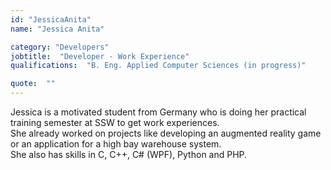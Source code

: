```yaml
---
id: "JessicaAnita"
name: "Jessica Anita"

category: "Developers"
jobtitle:  "Developer - Work Experience"
qualifications:  "B. Eng. Applied Computer Sciences (in progress)"

quote:  ""
---
```


Jessica is a motivated student from Germany who is doing her practical training semester at SSW to get work experiences.  
She already worked on projects like developing an augmented reality game or an application for a high bay warehouse system.  
She also has skills in C, C++, C# (WPF), Python and PHP.  